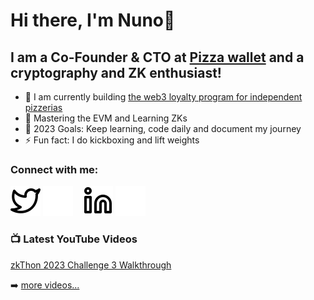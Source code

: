 # Hi there, I'm Nuno👋

## I am a Co-Founder & CTO at [Pizza wallet](https://www.pizzawallet.io/) and a cryptography and ZK enthusiast!

- 🔭 I am currently building [the web3 loyalty program for independent pizzerias](https://github.com/Pizza-wallet)
- 🌱 Mastering the EVM and Learning ZKs 
- 🥅 2023 Goals: Keep learning, code daily and document my journey
- ⚡ Fun fact: I do kickboxing and lift weights

### Connect with me:
[![website](./img/twitter-light.svg)](https://twitter.com/nunomiguelcg#gh-light-mode-only)
[![website](./img/twitter-dark.svg)](https://twitter.com/nunomiguelcg#gh-dark-mode-only)
&nbsp;&nbsp;
[![website](./img/linkedin-light.svg)](https://linkedin.com/in/nunomgoncalves#gh-light-mode-only)
[![website](./img/linkedin-dark.svg)](https://linkedin.com/in/nunomgoncalves#gh-dark-mode-only)
&nbsp;&nbsp;

### 📺 Latest YouTube Videos

<!--YOUTUBE:START - Don't forget to comment-->
[zkThon 2023 Challenge 3 Walkthrough](https://www.youtube.com/watch?v=i0i5w5NjLkY&t)
<!--YOUTUBE:END - Don't forget to comment-->

➡️ [more videos...](https://www.youtube.com/@nunomiguelcg)
